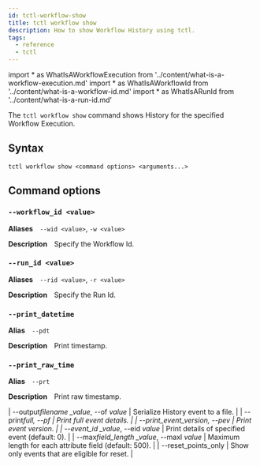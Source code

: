 ```yaml
---
id: tctl-workflow-show
title: tctl workflow show
description: How to show Workflow History using tctl.
tags:
  - reference
  - tctl
---
```


<!-- prettier-ignore -->
import * as WhatIsAWorkflowExecution from '../content/what-is-a-workflow-execution.md'
import * as WhatIsAWorkflowId from '../content/what-is-a-workflow-id.md'
import * as WhatIsARunId from '../content/what-is-a-run-id.md'

The `tctl workflow show` command shows History for the specified <preview page={WhatIsAWorkflowExecution}>Workflow Execution</preview>.

## Syntax

`tctl workflow show <command options> <arguments...>`

## Command options

### `--workflow_id <value>`

**Aliases** `--wid <value>`, `-w <value>`

**Description** Specify the <preview page={WhatIsAWorkflowId}>Workflow Id</preview>.

<!--
**Example** `tctl workflow show --workflow_id 3ea6b242-b23c-4279-bb13-f215661b4717`
-->

### `--run_id <value>`

**Aliases** `--rid <value>`, `-r <value>`

**Description** Specify the <preview page={WhatIsARunId}>Run Id</preview>.

### `--print_datetime`

**Alias** `--pdt`

**Description** Print timestamp.

### `--print_raw_time`

**Alias** `--prt`

**Description** Print raw timestamp.

| --output*filename \_value*, --of _value_ | Serialize History event to a file. |
| --print*full, --pf | Print full event details. |
| --print_event_version, --pev | Print event version. |
| --event_id \_value*, --eid _value_ | Print details of specified event (default: 0). |
| --max*field_length \_value*, --maxl _value_ | Maximum length for each attribute field (default: 500). |
| --reset_points_only | Show only events that are eligible for reset. |
